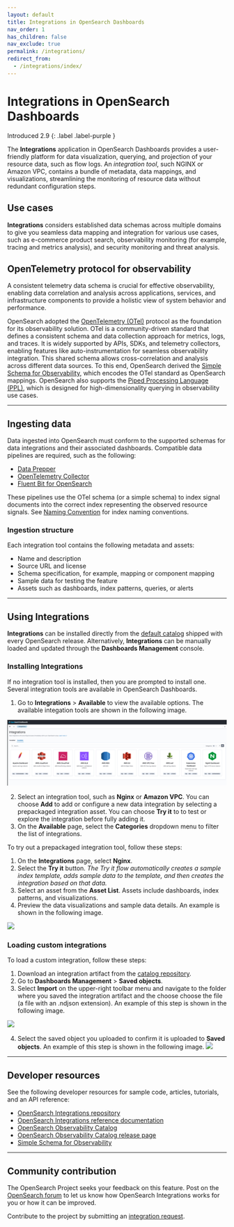 ```yaml
---
layout: default
title: Integrations in OpenSearch Dashboards
nav_order: 1
has_children: false
nav_exclude: true
permalink: /integrations/
redirect_from:
  - /integrations/index/
---
```


# Integrations in OpenSearch Dashboards
Introduced 2.9
{: .label .label-purple }

The **Integrations** application in OpenSearch Dashboards provides a user-friendly platform for data visualization, querying, and projection of your resource data, such as flow logs. An _integration tool_, such NGINX or Amazon VPC, contains a bundle of metadata, data mappings, and visualizations, streamlining the monitoring of resource data without redundant configuration steps. 

## Use cases

**Integrations** considers established data schemas across multiple domains to give you seamless data mapping and integration for various use cases, such as e-commerce product search, observability monitoring (for example, tracing and metrics analysis), and security monitoring and threat analysis. 

## OpenTelemetry protocol for observability

A consistent telemetry data schema is crucial for effective observability, enabling data correlation and analysis across applications, services, and infrastructure components to provide a holistic view of system behavior and performance.

OpenSearch adopted the [OpenTelemetry (OTel)](https://opentelemetry.io/) protocol as the foundation for its observability solution. OTel is a community-driven standard that defines a consistent schema and data collection approach for metrics, logs, and traces. It is widely supported by APIs, SDKs, and telemetry collectors, enabling features like auto-instrumentation for seamless observability integration. This shared schema allows cross-correlation and analysis across different data sources. To this end, OpenSearch derived the [Simple Schema for Observability](https://github.com/opensearch-project/opensearch-catalog/tree/main/docs/schema/observability), which encodes the OTel standard as OpenSearch mappings. OpenSearch also supports the [Piped Processing Language (PPL)](https://opensearch.org/docs/latest/search-plugins/sql/ppl/index/), which is designed for high-dimensionality querying in observability use cases.

---

## Ingesting data

Data ingested into OpenSearch must conform to the supported schemas for data integrations and their associated dashboards. Compatible data pipelines are required, such as the following:

- [Data Prepper](https://github.com/opensearch-project/data-prepper)
- [OpenTelemetry Collector](https://github.com/open-telemetry/opentelemetry-collector)
- [Fluent Bit for OpenSearch](https://docs.fluentbit.io/manual/pipeline/outputs/opensearch)

These pipelines use the OTel schema (or a simple schema) to index signal documents into the correct index representing the observed resource signals. See [Naming Convention](https://github.com/opensearch-project/opensearch-catalog/blob/main/docs/schema/observability/Naming-convention.md) for index naming conventions. 

### Ingestion structure

Each integration tool contains the following metadata and assets:

* Name and description
* Source URL and license
* Schema specification, for example, mapping or component mapping
* Sample data for testing the feature
* Assets such as dashboards, index patterns, queries, or alerts

---

## Using Integrations

**Integrations** can be installed directly from the [default catalog](https://github.com/opensearch-project/opensearch-catalog/blob/main/docs/integrations/Release.md) shipped with every OpenSearch release. Alternatively, **Integrations** can be manually loaded and updated through the **Dashboards Management** console.

### Installing Integrations 

If no integration tool is installed, then you are prompted to install one. Several integration tools are available in OpenSearch Dashboards.

1. Go to **Integrations** > **Available** to view the available options. The available integation tools are shown in the following image. 

  ![integrations-observability-catalog.png](/images/integrations/integrations-observability-catalog.png)
   
2. Select an integration tool, such as **Nginx** or **Amazon VPC**. You can choose **Add** to add or configure a new data integration by selecting a prepackaged integration asset. You can choose **Try it** to to test or explore the integration before fully adding it.
3. On the **Available** page, select the **Categories** dropdown menu to filter the list of integrations.

To try out a prepackaged integration tool, follow these steps:

1. On the **Integrations** page, select **Nginx**.
2. Select the **Try it** button. _The Try it flow automatically creates a sample index template, adds sample data to the template, and then creates the integration based on that data._
3. Select an asset from the **Asset List**. Assets include dashboards, index patterns, and visualizations.
4. Preview the data visualizations and sample data details. An example is shown in the following image.

  ![]({{site.url}}{{site.baseurl}}/images/integrations/nginx-integration-dashboard.png)

### Loading custom integrations

To load a custom integration, follow these steps: 

1. Download an integration artifact from the [catalog repository](https://github.com/opensearch-project/opensearch-catalog/blob/main/docs/integrations/Release.md).
2. Go to **Dashboards Management** > **Saved objects**.
3. Select **Import** on the upper-right toolbar menu and navigate to the folder where you saved the integration artifact and the choose choose the file (a file with an .ndjson extension). An example of this step is shown in the following image.
   
  ![]({{site.url}}{{site.baseurl}}/images/integrations/integration-import-file.png)

4. Select the saved object you uploaded to confirm it is uploaded to **Saved objects**. An example of this step is shown in the following image.
  ![]({{site.url}}{{site.baseurl}}/images/integrations/select-uploaded-integration.png)

---

## Developer resources

See the following developer resources for sample code, articles, tutorials, and an API reference:

- [OpenSearch Integrations repository](https://github.com/opensearch-project/opensearch-catalog)
- [OpenSearch Integrations reference documentation](https://github.com/opensearch-project/opensearch-catalog/tree/main/docs/integrations)
- [OpenSearch Observability Catalog](https://htmlpreview.github.io/?https://github.com/opensearch-project/opensearch-catalog/blob/main/integrations/observability/catalog.html)
- [OpenSearch Observability Catalog release page](https://github.com/opensearch-project/opensearch-catalog/blob/main/docs/integrations/Release.md)
- [Simple Schema for Observability](https://github.com/opensearch-project/opensearch-catalog/tree/main/docs/schema/observability)

---

## Community contribution

The OpenSearch Project seeks your feedback on this feature. Post on the [OpenSearch forum](https://forum.opensearch.org/) to let us know how OpenSearch Integrations works for you or how it can be improved.
 
Contribute to the project by submitting an [integration request](https://github.com/opensearch-project/dashboards-observability/issues/new?assignees=&labels=integration%2C+untriaged&projects=&template=integration_request.md&title=%5BIntegration%5D).
